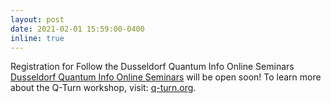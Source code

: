 ```yaml
---
layout: post
date: 2021-02-01 15:59:00-0400
inline: true
---
```


Registration for Follow the Dusseldorf Quantum Info Online Seminars <a href="https://www.tp3.hhu.de/duesseldorf-quantum-info-online-seminars">Dusseldorf Quantum Info Online Seminars</a> will be open soon! To learn more about the Q-Turn workshop, visit: <a href="https://www.q-turn.org/">q-turn.org</a>.



